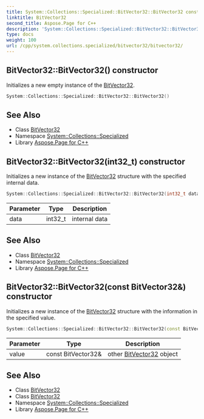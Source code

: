 ```yaml
---
title: System::Collections::Specialized::BitVector32::BitVector32 constructor
linktitle: BitVector32
second_title: Aspose.Page for C++
description: 'System::Collections::Specialized::BitVector32::BitVector32 constructor. Initializes a new empty instance of the BitVector32 in C++.'
type: docs
weight: 100
url: /cpp/system.collections.specialized/bitvector32/bitvector32/
---
```

## BitVector32::BitVector32() constructor


Initializes a new empty instance of the [BitVector32](../).

```cpp
System::Collections::Specialized::BitVector32::BitVector32()
```

## See Also

* Class [BitVector32](../)
* Namespace [System::Collections::Specialized](../../)
* Library [Aspose.Page for C++](../../../)
## BitVector32::BitVector32(int32_t) constructor


Initializes a new instance of the [BitVector32](../) structure with the specified internal data.

```cpp
System::Collections::Specialized::BitVector32::BitVector32(int32_t data)
```


| Parameter | Type | Description |
| --- | --- | --- |
| data | int32_t | internal data |

## See Also

* Class [BitVector32](../)
* Namespace [System::Collections::Specialized](../../)
* Library [Aspose.Page for C++](../../../)
## BitVector32::BitVector32(const BitVector32\&) constructor


Initializes a new instance of the [BitVector32](../) structure with the information in the specified value.

```cpp
System::Collections::Specialized::BitVector32::BitVector32(const BitVector32 &value)
```


| Parameter | Type | Description |
| --- | --- | --- |
| value | const BitVector32\& | other [BitVector32](../) object |

## See Also

* Class [BitVector32](../)
* Class [BitVector32](../)
* Namespace [System::Collections::Specialized](../../)
* Library [Aspose.Page for C++](../../../)
